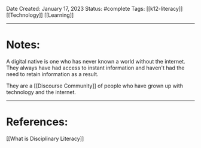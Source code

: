 Date Created: January 17, 2023
Status: #complete 
Tags: [[k12-literacy]] [[Technology]] [[Learning]] 

--- 
# Notes:

A digital native is one who has never known a world without the internet. They always have had access to instant information and haven't had the need to retain information as a result.

They are a [[Discourse Community]] of people who have grown up with technology and the internet.



---
# References:

[[What is Disciplinary Literacy]]